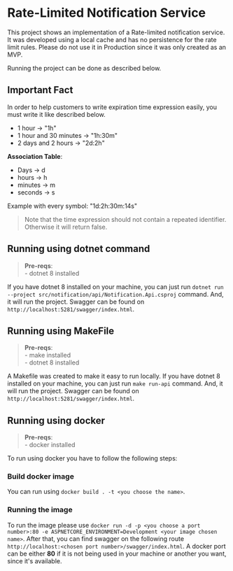 # Rate-Limited Notification Service
This project shows an implementation of a Rate-limited notification service.
It was developed using a local cache and has no persistence for the rate limit rules. Please do not use it in Production since it was only created as an MVP.

Running the project can be done as described below.

## Important Fact
In order to help customers to write expiration time expression easily, you must write it like described below.
- 1 hour -> "1h"
- 1 hour and 30 minutes -> "1h:30m"
- 2 days and 2 hours -> "2d:2h"

**Association Table**:
- Days -> d
- hours -> h
- minutes -> m
- seconds -> s

Example with every symbol: "1d:2h:30m:14s" 

> Note that the time expression should not contain a repeated identifier. Otherwise it will return false.



## Running using dotnet command

> **Pre-reqs**:
<br> - dotnet 8 installed

If you have dotnet 8 installed on your machine, you can just run `dotnet run --project src/notification/api/Notification.Api.csproj` command. And, it will run the project. Swagger can be found on `http://localhost:5281/swagger/index.html`.


## Running using **MakeFile**

> **Pre-reqs**:
<br> - make installed
<br> - dotnet 8 installed

A Makefile was created to make it easy to run locally. If you have dotnet 8 installed on your machine, you can just run `make run-api` command. And, it will run the project. Swagger can be found on `http://localhost:5281/swagger/index.html`.

## Running using **docker**

> **Pre-reqs**:
<br> - docker installed

To run using docker you have to follow the following steps:

### Build docker image
You can run using `docker build . -t <you choose the name>`.

### Running the image
To run the image please use `docker run -d -p <you choose a port number>:80 -e ASPNETCORE_ENVIRONMENT=Development <your image chosen name>`. After that, you can find swagger on the following route `http://localhost:<chosen port number>/swagger/index.html`. A docker port can be either **80** if it is not being used in your machine or another you want, since it's available.

